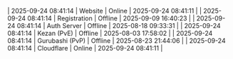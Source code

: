 | 2025-09-24 08:41:14 | Website | Online | 2025-09-24 08:41:11 |
| 2025-09-24 08:41:14 | Registration | Offline | 2025-09-09 16:40:23 |
| 2025-09-24 08:41:14 | Auth Server | Offline | 2025-08-18 09:33:31 |
| 2025-09-24 08:41:14 | Kezan (PvE) | Offline | 2025-08-03 17:58:02 |
| 2025-09-24 08:41:14 | Gurubashi (PvP) | Offline | 2025-08-23 21:44:06 |
| 2025-09-24 08:41:14 | Cloudflare | Online | 2025-09-24 08:41:11 |
